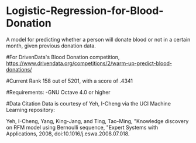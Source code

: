 # Logistic-Regression-for-Blood-Donation
A model for predicting whether a person will donate blood or not in a certain month, given previous donation data.

#For DrivenData's Blood Donation competition, https://www.drivendata.org/competitions/2/warm-up-predict-blood-donations/

#Current Rank 158 out of 5201, with a score of .4341

#Requirements:
-GNU Octave 4.0 or higher

#Data Citation
Data is courtesy of Yeh, I-Cheng via the UCI Machine Learning repository:

Yeh, I-Cheng, Yang, King-Jang, and Ting, Tao-Ming, "Knowledge discovery on RFM model using Bernoulli sequence, "Expert Systems with Applications, 2008, doi:10.1016/j.eswa.2008.07.018. 
